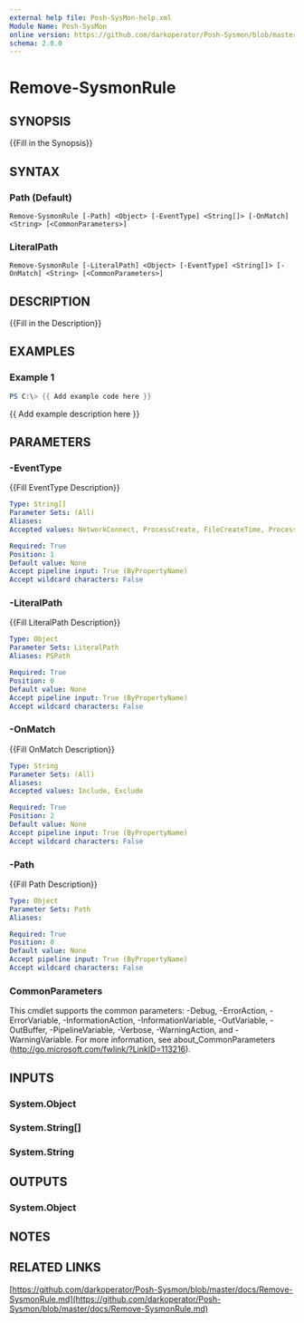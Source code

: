 ```yaml
---
external help file: Posh-SysMon-help.xml
Module Name: Posh-SysMon
online version: https://github.com/darkoperator/Posh-Sysmon/blob/master/docs/Remove-SysmonRule.md
schema: 2.0.0
---
```


# Remove-SysmonRule

## SYNOPSIS
{{Fill in the Synopsis}}

## SYNTAX

### Path (Default)
```
Remove-SysmonRule [-Path] <Object> [-EventType] <String[]> [-OnMatch] <String> [<CommonParameters>]
```

### LiteralPath
```
Remove-SysmonRule [-LiteralPath] <Object> [-EventType] <String[]> [-OnMatch] <String> [<CommonParameters>]
```

## DESCRIPTION
{{Fill in the Description}}

## EXAMPLES

### Example 1
```powershell
PS C:\> {{ Add example code here }}
```

{{ Add example description here }}

## PARAMETERS

### -EventType
{{Fill EventType Description}}

```yaml
Type: String[]
Parameter Sets: (All)
Aliases:
Accepted values: NetworkConnect, ProcessCreate, FileCreateTime, ProcessTerminate, ImageLoad, DriverLoad, CreateRemoteThread, ProcessAccess, RawAccessRead, FileCreateStreamHash, RegistryEvent, FileCreate, PipeEvent, WmiEvent, RuleName

Required: True
Position: 1
Default value: None
Accept pipeline input: True (ByPropertyName)
Accept wildcard characters: False
```

### -LiteralPath
{{Fill LiteralPath Description}}

```yaml
Type: Object
Parameter Sets: LiteralPath
Aliases: PSPath

Required: True
Position: 0
Default value: None
Accept pipeline input: True (ByPropertyName)
Accept wildcard characters: False
```

### -OnMatch
{{Fill OnMatch Description}}

```yaml
Type: String
Parameter Sets: (All)
Aliases:
Accepted values: Include, Exclude

Required: True
Position: 2
Default value: None
Accept pipeline input: True (ByPropertyName)
Accept wildcard characters: False
```

### -Path
{{Fill Path Description}}

```yaml
Type: Object
Parameter Sets: Path
Aliases:

Required: True
Position: 0
Default value: None
Accept pipeline input: True (ByPropertyName)
Accept wildcard characters: False
```

### CommonParameters
This cmdlet supports the common parameters: -Debug, -ErrorAction, -ErrorVariable, -InformationAction, -InformationVariable, -OutVariable, -OutBuffer, -PipelineVariable, -Verbose, -WarningAction, and -WarningVariable.
For more information, see about_CommonParameters (http://go.microsoft.com/fwlink/?LinkID=113216).

## INPUTS

### System.Object

### System.String[]

### System.String

## OUTPUTS

### System.Object
## NOTES

## RELATED LINKS

[https://github.com/darkoperator/Posh-Sysmon/blob/master/docs/Remove-SysmonRule.md](https://github.com/darkoperator/Posh-Sysmon/blob/master/docs/Remove-SysmonRule.md)

